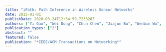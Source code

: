 ```yaml
---
title: "iPath: Path Inference in Wireless Sensor Networks"
date: 2015-01-01
publishDate: 2020-03-24T12:34:59.723328Z
authors: ["Yi Gao", "Wei Dong", "Chun Chen", "Jiajun Bu", "Wenbin Wu", "Xue Liu"]
publication_types: ["2"]
abstract: ""
featured: false
publication: "*IEEE/ACM Transactions on Networking*"
---
```



